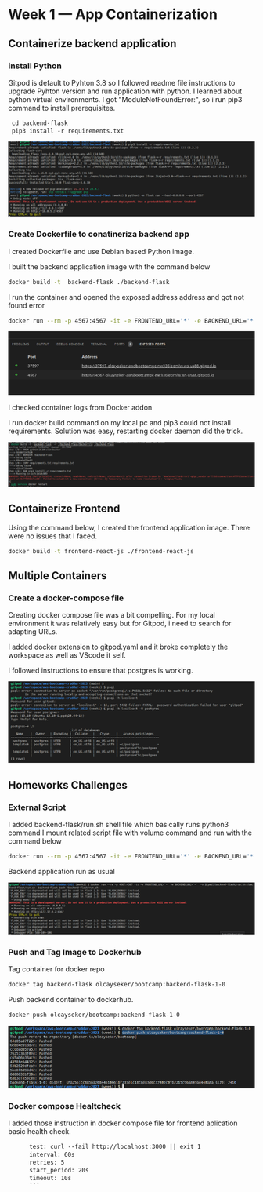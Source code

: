 # Week 1 — App Containerization

## Containerize backend application

### install Python

Gitpod is default to Pyhton 3.8 so I followed readme file instructions to upgrade Pyhton version and run application with python. 
I learned about python virtual environments.
I got "ModuleNotFoundError:", so i run pip3 command to install prerequisites.

```
 cd backend-flask
 pip3 install -r requirements.txt
```

 ![pip command](assets/w1-pip-command.png)

### Create Dockerfile to conatineriza backend app

I created Dockerfile and use Debian based Python image.

I built the backend application image with the command below

```sh
docker build -t  backend-flask ./backend-flask
```

I run the container and opened the exposed address address and got not found error

```sh
docker run --rm -p 4567:4567 -it -e FRONTEND_URL='*' -e BACKEND_URL='*' backend-flask
```

![backend address](assets/w1-run-backend-container.png)

I checked container logs from Docker addon

I run docker build command on my local pc and pip3 could not install requirements. Solution was easy, restarting docker daemon did the trick.

![local pip error](assets/w1-local-build-error.png)

## Containerize Frontend

Using the command below, I created the frontend application image. There were no issues that I faced.

```sh
docker build -t frontend-react-js ./frontend-react-js
```

## Multiple Containers

### Create a docker-compose file

Creating docker compose file was a bit compelling. For my local environment it was relatively easy but for Gitpod, i need to search for adapting URLs.

I added docker extension to gitpod.yaml and it broke completely the workspace as well as VScode it self.

I followed instructions to ensure that postgres is working.

![lw1-postgres](assets/w1-postgres.png)

 ## Homeworks Challenges

 ### External Script

 I added backend-flask/run.sh shell file which basically runs python3 command
 I mount related script file with volume command and run with the command below

 ```sh
 docker run --rm -p 4567:4567 -it -e FRONTEND_URL='*' -e BACKEND_URL='*'  -v $(pwd)/backend-flask/run.sh:/backend-flask/run.sh  backend-flask bash /backend-flask/run.sh
 ```

 Backend application run as usual

![w1-external-script](assets/w1-external-script.png)
 
### Push and Tag Image to Dockerhub

Tag container for docker repo

```sh
docker tag backend-flask olcayseker/bootcamp:backend-flask-1-0
```

Push backend container to dockerhub.
```sh
docker push olcayseker/bootcamp:backend-flask-1-0
```

![w1-dockerhub](assets/w1-dockerhub.png)

### Docker compose Healtcheck

I added those instruction in docker compose file for frontend aplication basic health check.


```   healthcheck:
      test: curl --fail http://localhost:3000 || exit 1
      interval: 60s
      retries: 5
      start_period: 20s
      timeout: 10s
      ```